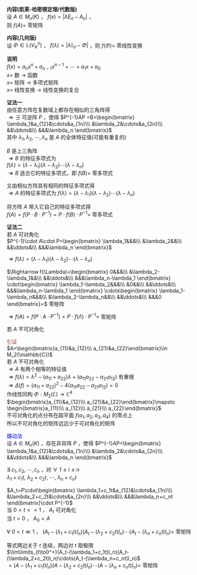 **内容(凯莱-哈密顿定理/代数版)**    
设 $A\in M_n(K)$ ， $f(x)=|\lambda E_n-A_n|$ ，    
则 $f(A)=$ 零矩阵    
    
**内容(几何版)**    
设 $\Phi\in\mathbb{L}(V_K^n)$ ， $f(\lambda)=|\lambda\mathbb{I}_V-\Phi|$ ，则 $f(\Phi)=$ 零线性变换    
    
**说明**    
 $f(x)=a_nx^n+a_{n-1}x^{n-1}+\cdots+a_1x+a_0$     
 $x=$ 数 $\longrightarrow$ 函数    
 $x=$ 矩阵 $\longrightarrow$ 多项式矩阵    
 $x=$ 线性变换 $\longrightarrow$ 线性变换的复合    
    
**证法一**    
由任意方阵在复数域上都存在相似的三角阵得    
 $\Rightarrow\exists$ 可逆阵 $P$ ，使得 $P^{-1}AP    
=B=\begin{bmatrix}    
\lambda_1&a_{12}&\cdots&a_{1n}\\\    
&\lambda_2&\cdots&a_{2n}\\\    
&&\ddots&\\\    
&&&\lambda_n    
\end{bmatrix}$     
其中 $\lambda_1,\lambda_2,\cdots,\lambda_n$ 是 $A$ 的全体特征值(可能有重复的)    
    
 $B$ 是上三角阵    
 $\Rightarrow B$ 的特征多项式为    
 $f(\lambda)=(\lambda-\lambda_1)(\lambda-\lambda_2)\cdots(\lambda-\lambda_n)$     
 $\Rightarrow B$ 适合它的特征多项式，即 $f(B)=$ 零多项式    
    
又由相似方阵具有相同的特征多项式得    
 $\Rightarrow A$ 的特征多项式为 $f(\lambda)=(\lambda-\lambda_1)(\lambda-\lambda_2)\cdots(\lambda-\lambda_n)$     
    
将方阵 $A$ 带入它自己的特征多项式得    
 $f(A)=f(P\cdot B\cdot P^{-1})    
=P\cdot f(B)\cdot P^{-1}=$ 零多项式    
    
**证法二**    
若 $A$ 可对角化    
 $P^{-1}\cdot A\cdot P=\begin{bmatrix}    
\lambda_1&&&\\\    
&\lambda_2&&\\\    
&&\ddots&\\\    
&&&\lambda_n    
\end{bmatrix}$     
    
 $\Rightarrow f(\lambda)=(\lambda-\lambda_1)(\lambda-\lambda_2)\cdots(\lambda-\lambda_n)$     
    
 $\Rightarrow f(\Lambda)=\begin{bmatrix}    
0&&&\\\    
&\lambda_2-\lambda_1&&\\\    
&&\ddots&\\\    
&&&\lambda_n-\lambda_1    
\end{bmatrix}    
\cdot\begin{bmatrix}    
\lambda_1-\lambda_2&&&\\\    
&0&&\\\    
&&\ddots&\\\    
&&&\lambda_n-\lambda_1    
\end{bmatrix}    
\cdots\begin{bmatrix}    
\lambda_1-\lambda_n&&&\\\    
&\lambda_2-\lambda_n&&\\\    
&&\ddots&\\\    
&&&0    
\end{bmatrix}=$ 零矩阵    
    
 $\Rightarrow f(A)=f(P\cdot A\cdot P^{-1})=P\cdot f(\Lambda)\cdot P^{-1}=$ 零矩阵    
    
若 $A$ 不可对角化    
    
<font color=brown>引证</font>    
 $A=\begin{bmatrix}a_{11}&a_{12}\\\ a_{21}&a_{22}\end{bmatrix}\in M_2(\mathbb{C})$     
若 $A$ 不可对角化    
 $\Rightarrow A$ 有两个相等的特征值    
 $\Rightarrow f(\lambda)=\lambda^2-(a_{11}+a_{22})\lambda+(a_{11}a_{22}-a_{21}a_{12})$ 有重根    
 $\Rightarrow \Delta(f)=(a_{11}+a_{22})^2-4(a_{11}a_{22}-a_{21}a_{12})=0$     
作线性同构 $\Phi:M_2(\mathbb{C})\to\mathbb{C}^4$     
 $\begin{bmatrix}a_{11}&a_{12}\\\ a_{21}&a_{22}\end{bmatrix}\mapsto    
\begin{bmatrix}a_{11}\\\ a_{12}\\\ a_{21}\\\ a_{22}\end{bmatrix}$     
不可对角化的点分布在超平面 $f(a_1,a_2,a_3,a_4)$ 的零点上    
所以不可对角化的矩阵远远少于可对角化的矩阵    
    
<font color=blue>摄动法</font>    
设 $A\in M_n(K)$ ，存在非异阵 $P$ ，使得 $P^{-1}AP=\begin{bmatrix}    
\lambda_1&a_{12}&\cdots&a_{1n}\\\    
&\lambda_2&\cdots&a_{2n}\\\    
&&\ddots&\\\    
&&&\lambda_n    
\end{bmatrix}$     
    
 $\exists\ c_1,c_2,\cdots,c_n$ ，对 $\forall\ 1\le i\le n$     
 $\lambda_1+c_1t,\ \lambda_2+c_2t,\ \cdots,\ \lambda_n+c_nt$     
    
 $A_t=P\cdot\begin{bmatrix}    
\lambda_1+c_1t&a_{12}&\cdots&a_{1n}\\\    
&\lambda_2+c_2t&\cdots&a_{2n}\\\    
&&\ddots&\\\    
&&&\lambda_n+c_nt    
\end{bmatrix}\cdot P^{-1}$     
当 $0<t<<1$ ， $A_t$ 可对角化    
当 $t=0$ ， $A_0=A$     
    
 $\forall\ 0<t\ll1$ ， $(A_t-(\lambda_1+c_1t)I_n)(A_t-(\lambda_2+c_2t)I_n)\cdots(A_t-(\lambda_n+c_nt)I_n)=$ 零矩阵    
    
等式两边关于 $t$ 连续，两边对 $t$ 取极限    
 $\lim\limits_{t\to0^+}(A_t-(\lambda_1+c_1t)I_n)(A_t-(\lambda_2+c_2t)I_n)\cdots(A_t-(\lambda_n+c_nt)I_n)$     
 $=(A-(\lambda_1+c_1t)I_n)(A-(\lambda_2+c_2t)I_n)\cdots(A-(\lambda_n+c_nt)I_n)=$ 零矩阵    
